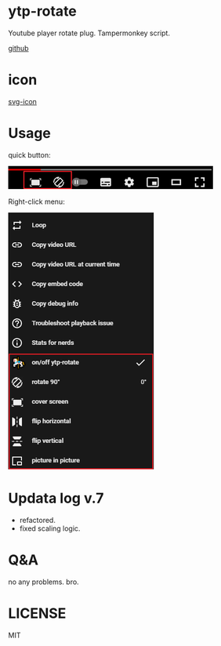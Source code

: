 # ytp-rotate
Youtube player rotate plug.  Tampermonkey script.

[github](https://github.com/zhzLuke96/ytp-rotate/)

# icon
[svg-icon](https://github.com/leungwensen/svg-icon)

# Usage
quick button:

![button](https://github.com/zhzLuke96/ytp-rotate/raw/master/docs/btns.png)

Right-click menu:

![menu](https://github.com/zhzLuke96/ytp-rotate/raw/master/docs/menu_en.png)

# Updata log v.7
- refactored.
- fixed scaling logic.

# Q&A
no any problems. bro.

# LICENSE
MIT
